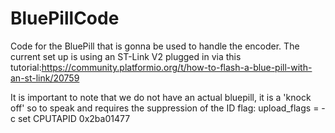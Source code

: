 # BluePillCode
Code for the BluePill that is gonna be used to handle the encoder. The current set up is using an ST-Link V2 plugged in via this tutorial:https://community.platformio.org/t/how-to-flash-a-blue-pill-with-an-st-link/20759

It is important to note that we do not have an actual bluepill, it is a 'knock off' so to speak and requires the suppression of the ID flag: upload_flags = -c set CPUTAPID 0x2ba01477

